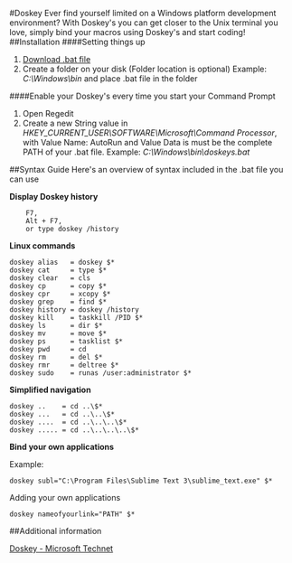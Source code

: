 #Doskey
Ever find yourself limited on a Windows platform development environment? With Doskey's you can get closer to the Unix terminal you love, simply bind your macros using Doskey's and start coding!
##Installation
####Setting things up
1. [Download .bat file](https://www.google.se)
2. Create a folder on your disk (Folder location is optional) Example: *C:\Windows\bin* and place .bat file in the folder

####Enable your Doskey's every time you start your Command Prompt
1. Open Regedit
2. Create a new String value in *HKEY_CURRENT_USER\SOFTWARE\Microsoft\Command Processor*, with Value Name: AutoRun and Value Data is must be the complete PATH of your .bat file. Example: *C:\Windows\bin\doskeys.bat*

##Syntax Guide
Here's an overview of syntax included in the .bat file you can use

**Display Doskey history**

```
	F7,
	Alt + F7,
	or type doskey /history
```

**Linux commands**

```
doskey alias   = doskey $*
doskey cat     = type $*
doskey clear   = cls
doskey cp      = copy $*
doskey cpr     = xcopy $*
doskey grep    = find $*
doskey history = doskey /history
doskey kill    = taskkill /PID $*
doskey ls      = dir $*
doskey mv      = move $*
doskey ps      = tasklist $*
doskey pwd     = cd
doskey rm      = del $*
doskey rmr     = deltree $*
doskey sudo    = runas /user:administrator $*
```

**Simplified navigation**

```
doskey ..    = cd ..\$*
doskey ...   = cd ..\..\$*
doskey ....  = cd ..\..\..\$*
doskey ..... = cd ..\..\..\..\$*
```

**Bind your own applications**

Example:
```
doskey subl="C:\Program Files\Sublime Text 3\sublime_text.exe" $*
```

Adding your own applications
```
doskey nameofyourlink="PATH" $*
```

##Additional information

[Doskey - Microsoft Technet](https://technet.microsoft.com/en-us/library/bb490894.aspx)